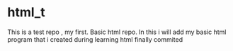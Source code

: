# html_t
This is a test repo , my first. Basic  html repo.
In this i will add my basic html program that i created during learning html
finally commited

